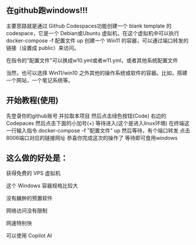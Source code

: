 ## 在github跑windows!!!

主要思路就是通过 Github Codespaces功能创建一个 blank template 的 codespace，它是一个 Debian或Ubuntu 虚拟机，在这个虚拟机中可以执行 docker-compose -f 配置文件 up 创建一个 Win11 的容器，可以通过端口转发的链接（设置成 public）来访问。

在指令的"配置文件"可以换成w10.yml或者w11.yml，或者其他系统配置文件

当然，也可以选择 Win11/win10 之外其他的操作系统或软件的容器。比如，搭建一个网站，一个笔记系统等。

## 开始教程(使用)
先登录你的github账号
并拉取本项目
然后点击绿色按钮(Code)
右边的Codepaces
然后点击下面的小加号(+)
等待进入(这个是进入linux环境)
在终端这一行输入指令
docker-compose -f "配置文件" up
然后等待，有个端口转发
点击8006端口对应的链接网址
恭喜你完成这次的操作了
等待即可食用windows

## 这么做的好处是：

获得免费的 VPS 虚拟机

这个 Windows  容器规格比较大

没有臃肿的预置软件

网络访问没有限制

网速特别快

可以使用 Copilot AI

